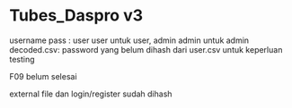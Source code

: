 # Tubes_Daspro v3

username pass : user user untuk user, admin admin untuk admin
decoded.csv: password yang belum dihash dari user.csv untuk keperluan testing

F09 belum selesai

external file dan login/register sudah dihash
